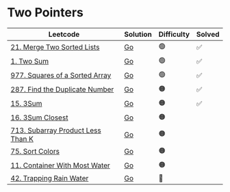 # Two Pointers

| Leetcode                                                                                         | Solution                                                               | Difficulty | Solved |
| ------------------------------------------------------------------------------------------------ | ---------------------------------------------------------------------- | ---------- | ------ |
| [21. Merge Two Sorted Lists](https://leetcode.com/problems/merge-two-sorted-lists/)              | [Go](<../Two Pointers/Solutions/21. Merge Two Sorted Lists.md>)        | 🟢         | ✅     |
| [1. Two Sum](https://leetcode.com/problems/two-sum/)                                             | [Go](<../Two Pointers/Solutions/1. Two Sum.md>)                        | 🟢         | ✅     |
| [977. Squares of a Sorted Array](https://leetcode.com/problems/squares-of-a-sorted-array/)       | [Go](<../Two Pointers/Solutions/977. Squares of a Sorted Array.md>)    | 🟢         | ✅     |
| [287. Find the Duplicate Number](https://leetcode.com/problems/find-the-duplicate-number/)       | [Go](<../Arrays/Solutions/287. Find the Duplicate Number.md>)          | 🟠         | ✅     |
| [15. 3Sum](https://leetcode.com/problems/3sum/)                                                  | [Go](<../Two Pointers/Solutions/15. 3Sum.md>)                          | 🟠         | ✅     |
| [16. 3Sum Closest](https://leetcode.com/problems/3sum-closest/)                                  | [Go](<../Two Pointers/Solutions/16. 3Sum Closest.md>)                  | 🟠         |        |
| [713. Subarray Product Less Than K](https://leetcode.com/problems/subarray-product-less-than-k/) | [Go](<../Two Pointers/Solutions/713. Subarray Product Less Than K.md>) | 🟠         |        |
| [75. Sort Colors](https://leetcode.com/problems/sort-colors/)                                    | [Go](<../Two Pointers/Solutions/75. Sort Colors.md>)                   | 🟠         |        |
| [11. Container With Most Water](https://leetcode.com/problems/container-with-most-water/)        | [Go](<../Two Pointers/Solutions/11. Container With Most Water.md>)     | 🟠         |        |
| [42. Trapping Rain Water](https://leetcode.com/problems/trapping-rain-water/)                    | [Go](<../Two Pointers/Solutions/42. Trapping Rain Water.md>)           | 🔴         |        |
